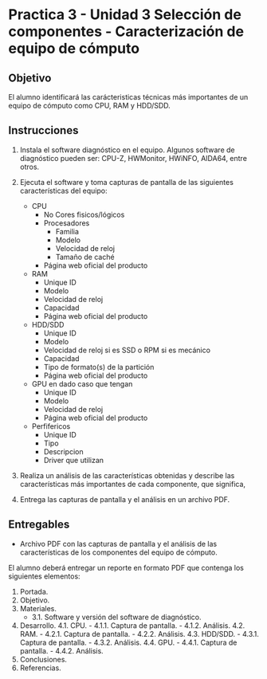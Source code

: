 # Practica 3 - Unidad 3 Selección de componentes - Caracterización de equipo de cómputo

## Objetivo

El alumno identificará las carácteristicas técnicas más importantes de un equipo de cómputo como CPU, RAM y HDD/SDD.

## Instrucciones

1. Instala el software diagnóstico en el equipo. Algunos software de diagnóstico pueden ser: CPU-Z, HWMonitor, HWiNFO, AIDA64, entre otros.

2. Ejecuta el software y toma capturas de pantalla de las siguientes características del equipo:
    - CPU
      - No Cores fisicos/lógicos
      - Procesadores
        - Familia
        - Modelo
        - Velocidad de reloj
        - Tamaño de caché
      - Página web oficial del producto
    - RAM
      - Unique ID
      - Modelo
      - Velocidad de reloj
      - Capacidad
      - Página web oficial del producto
    - HDD/SDD
      - Unique ID
      - Modelo
      - Velocidad de reloj si es SSD o RPM si es mecánico
      - Capacidad
      - Tipo de formato(s) de la partición
      - Página web oficial del producto
    - GPU en dado caso que tengan
      - Unique ID
      - Modelo
      - Velocidad de reloj
      - Página web oficial del producto
    - Perfifericos
      - Unique ID
      - Tipo
      - Descripcion
      - Driver que utilizan

3. Realiza un análisis de las características obtenidas y describe las características más importantes de cada componente, que significa,

4. Entrega las capturas de pantalla y el análisis en un archivo PDF.

## Entregables

- Archivo PDF con las capturas de pantalla y el análisis de las características de los componentes del equipo de cómputo.

El alumno deberá entregar un reporte en formato PDF que contenga los siguientes elementos:

1. Portada.
2. Objetivo.
3. Materiales.
    - 3.1. Software y versión del software de diagnóstico.
4. Desarrollo.
    4.1. CPU.
        - 4.1.1. Captura de pantalla.
        - 4.1.2. Análisis.
    4.2. RAM.
        - 4.2.1. Captura de pantalla.
        - 4.2.2. Análisis.
    4.3. HDD/SDD.
        - 4.3.1. Captura de pantalla.
        - 4.3.2. Análisis.
    4.4. GPU.
        - 4.4.1. Captura de pantalla.
        - 4.4.2. Análisis.
5. Conclusiones.
6. Referencias.
